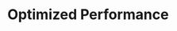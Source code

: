 ---
title: "Optimized Performance"
icon: "fas fa-tachometer-alt"
description: "Built for speed with optimized code, lazy loading, CDN integration, and best practices for lightning-fast performance."
order: 4
--- 